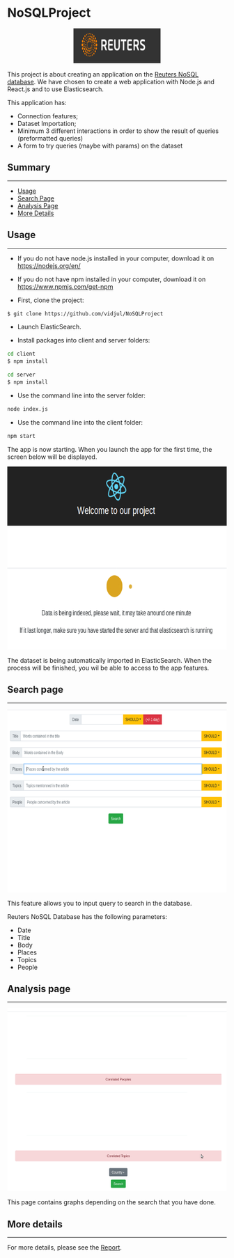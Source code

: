 # NoSQLProject

<p align="center">
    <img width="200" height="80"
     title="Size Limit logo" src="./reuters.png"/>
</p>

This project is about creating an application on the [Reuters NoSQL database](server/reuters_elastic.json). We have chosen to create a web application with Node.js and React.js and to use Elasticsearch. 

This application has:
* Connection features;
* Dataset Importation;
* Minimum 3 different interactions in order to show the result of queries (preformatted queries)
* A form to try queries (maybe with params) on the dataset

## Summary
***

* [Usage](#usage)
* [Search Page](#search-page)
* [Analysis Page](#analysis-page)
* [More Details](#more-details)

## Usage 
***

* If you do not have node.js installed in your computer, download it on https://nodejs.org/en/

* If you do not have npm installed in your computer, download it on https://www.npmjs.com/get-npm

* First, clone the project:
```sh
$ git clone https://github.com/vidjul/NoSQLProject
``` 

* Launch ElasticSearch.

* Install packages into client and server folders:
```sh
cd client
$ npm install
``` 

```sh
cd server
$ npm install
``` 

* Use the command line into the server folder:

```sh
node index.js
``` 

* Use the command line into the client folder:

```sh
npm start
``` 
The app is now starting.
When you launch the app for the first time, the screen below will be displayed.

<p align="center">
    <img width="690" height="420"
     title="Size Limit logo" src="./loading.gif"/>
</p>

The dataset is being automatically imported in ElasticSearch.
When the process will be finished, you wil be able to access
to the app features.

## Search page
***

<p align="center">
    <img width="690" height="420"
     title="Size Limit logo" src="./search.gif"/>
</p>

This feature allows you to input query to search in the database.

Reuters NoSQL Database has the following parameters:
* Date
* Title 
* Body
* Places 
* Topics
* People

## Analysis page
***

<p align="center">
    <img width="690" height="420"
     title="Size Limit logo" src="./analysis.gif"/>
</p>

This page contains graphs depending on the search that you have done. 

## More details
***

For more details, please see the [Report](./Report.pdf). 

